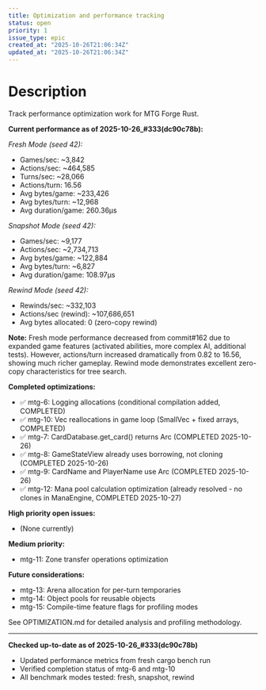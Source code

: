 ```yaml
---
title: Optimization and performance tracking
status: open
priority: 1
issue_type: epic
created_at: "2025-10-26T21:06:34Z"
updated_at: "2025-10-26T21:06:34Z"
---
```


# Description

Track performance optimization work for MTG Forge Rust.

**Current performance as of 2025-10-26_#333(dc90c78b):**

*Fresh Mode (seed 42):*
- Games/sec: ~3,842
- Actions/sec: ~464,585
- Turns/sec: ~28,066
- Actions/turn: 16.56
- Avg bytes/game: ~233,426
- Avg bytes/turn: ~12,968
- Avg duration/game: 260.36µs

*Snapshot Mode (seed 42):*
- Games/sec: ~9,177
- Actions/sec: ~2,734,713
- Avg bytes/game: ~122,884
- Avg bytes/turn: ~6,827
- Avg duration/game: 108.97µs

*Rewind Mode (seed 42):*
- Rewinds/sec: ~332,103
- Actions/sec (rewind): ~107,686,651
- Avg bytes allocated: 0 (zero-copy rewind)

**Note:** Fresh mode performance decreased from commit#162 due to expanded game features
(activated abilities, more complex AI, additional tests). However, actions/turn increased
dramatically from 0.82 to 16.56, showing much richer gameplay. Rewind mode demonstrates
excellent zero-copy characteristics for tree search.

**Completed optimizations:**
- ✅ mtg-6: Logging allocations (conditional compilation added, COMPLETED)
- ✅ mtg-10: Vec reallocations in game loop (SmallVec + fixed arrays, COMPLETED)
- ✅ mtg-7: CardDatabase.get_card() returns Arc<CardDefinition> (COMPLETED 2025-10-26)
- ✅ mtg-8: GameStateView already uses borrowing, not cloning (COMPLETED 2025-10-26)
- ✅ mtg-9: CardName and PlayerName use Arc<str> (COMPLETED 2025-10-26)
- ✅ mtg-12: Mana pool calculation optimization (already resolved - no clones in ManaEngine, COMPLETED 2025-10-27)

**High priority open issues:**
- (None currently)

**Medium priority:**
- mtg-11: Zone transfer operations optimization

**Future considerations:**
- mtg-13: Arena allocation for per-turn temporaries
- mtg-14: Object pools for reusable objects
- mtg-15: Compile-time feature flags for profiling modes

See OPTIMIZATION.md for detailed analysis and profiling methodology.

---
**Checked up-to-date as of 2025-10-26_#333(dc90c78b)**
- Updated performance metrics from fresh cargo bench run
- Verified completion status of mtg-6 and mtg-10
- All benchmark modes tested: fresh, snapshot, rewind
